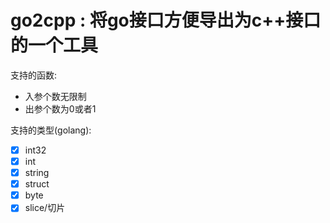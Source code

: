 go2cpp : 将go接口方便导出为c++接口的一个工具
====

支持的函数:
  * 入参个数无限制
  * 出参个数为0或者1

支持的类型(golang):
  * [x] int32
  * [x] int
  * [x] string
  * [x] struct
  * [x] byte  
  * [x] slice/切片